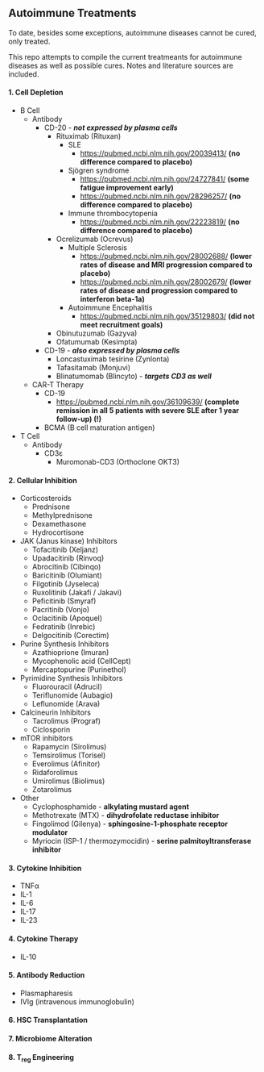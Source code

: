## Autoimmune Treatments

To date, besides some exceptions, autoimmune diseases cannot be cured, only treated.

This repo attempts to compile the current treatmeants for autoimmune diseases as well as possible cures. Notes and literature sources are included.


#### 1. Cell Depletion
* B Cell
	* Antibody
		* CD-20 - ***not expressed by plasma cells***
			* Rituximab (Rituxan)
				* SLE
					* https://pubmed.ncbi.nlm.nih.gov/20039413/ **(no difference compared to placebo)**
				* Sjögren syndrome
					* https://pubmed.ncbi.nlm.nih.gov/24727841/ **(some fatigue improvement early)**
					* https://pubmed.ncbi.nlm.nih.gov/28296257/ **(no difference compared to placebo)**
				* Immune thrombocytopenia
					* https://pubmed.ncbi.nlm.nih.gov/22223819/ **(no difference compared to placebo)**
			* Ocrelizumab (Ocrevus)
				* Multiple Sclerosis
					* https://pubmed.ncbi.nlm.nih.gov/28002688/ **(lower rates of disease and MRI progression compared to placebo)**
					* https://pubmed.ncbi.nlm.nih.gov/28002679/ **(lower rates of disease and progression compared to interferon beta-1a)**
				* Autoimmune Encephalitis
					* https://pubmed.ncbi.nlm.nih.gov/35129803/ **(did not meet recruitment goals)**
			* Obinutuzumab (Gazyva)
			* Ofatumumab (Kesimpta)
		* CD-19 - ***also expressed by plasma cells***
			* Loncastuximab tesirine (Zynlonta)
			* Tafasitamab (Monjuvi)
			* Blinatumomab (Blincyto) - ***targets CD3 as well***
	* CAR-T Therapy
	    * CD-19
	    	* https://pubmed.ncbi.nlm.nih.gov/36109639/ **(complete remission in all 5 patients with severe SLE after 1 year follow-up) (!)**
	    * BCMA (B cell maturation antigen)
* T Cell
	* Antibody
		* CD3ε
			* Muromonab-CD3 (Orthoclone OKT3)

#### 2. Cellular Inhibition
* Corticosteroids
	* Prednisone
	* Methylprednisone
	* Dexamethasone
	* Hydrocortisone
* JAK (Janus kinase) Inhibitors
	* Tofacitinib (Xeljanz)
	* Upadacitinib (Rinvoq)
	* Abrocitinib (Cibinqo)
	* Baricitinib (Olumiant)
	* Filgotinib (Jyseleca)
	* Ruxolitinib (Jakafi / Jakavi)
	* Peficitinib (Smyraf)
	* Pacritinib (Vonjo)
	* Oclacitinib (Apoquel)
	* Fedratinib (Inrebic)
	* Delgocitinib (Corectim)
* Purine Synthesis Inhibitors
	* Azathioprione (Imuran)
	* Mycophenolic acid (CellCept)
	* Mercaptopurine (Purinethol)
* Pyrimidine Synthesis Inhibitors
	* Fluorouracil (Adrucil)
	* Teriflunomide (Aubagio)
	* Leflunomide (Arava)
* Calcineurin Inhibitors
	* Tacrolimus (Prograf)
	* Ciclosporin
* mTOR inhibitors
	* Rapamycin (Sirolimus)
	* Temsirolimus (Torisel)
	* Everolimus (Afinitor)
	* Ridaforolimus
	* Umirolimus (Biolimus)
	* Zotarolimus
* Other
	* Cyclophosphamide - **alkylating mustard agent**
	* Methotrexate (MTX) - **dihydrofolate reductase inhibitor**
	* Fingolimod (Gilenya) - **sphingosine-1-phosphate receptor modulator**
	* Myriocin (ISP-1 / thermozymocidin) - **serine palmitoyltransferase inhibitor**


#### 3. Cytokine Inhibition
* TNFα
* IL-1
* IL-6
* IL-17
* IL-23


#### 4. Cytokine Therapy
* IL-10


#### 5. Antibody Reduction
* Plasmapharesis
* IVIg (intravenous immunoglobulin)


#### 6. HSC Transplantation


#### 7. Microbiome Alteration


#### 8. T<sub>reg</sub> Engineering
